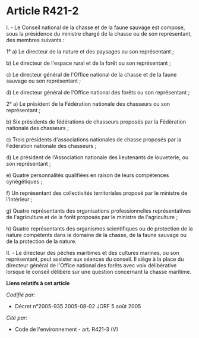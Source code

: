 # Article R421-2

I. - Le Conseil national de la chasse et de la faune sauvage est composé, sous la présidence du ministre chargé de la chasse
ou de son représentant, des membres suivants :

1° a) Le directeur de la nature et des paysages ou son représentant ;

b) Le directeur de l'espace rural et de la forêt ou son représentant ;

c) Le directeur général de l'Office national de la chasse et de la faune sauvage ou son représentant ;

d) Le directeur général de l'Office national des forêts ou son représentant ;

2° a) Le président de la Fédération nationale des chasseurs ou son représentant ;

b) Six présidents de fédérations de chasseurs proposés par la Fédération nationale des chasseurs ;

c) Trois présidents d'associations nationales de chasse proposés par la Fédération nationale des chasseurs ;

d) Le président de l'Association nationale des lieutenants de louveterie, ou son représentant ;

e) Quatre personnalités qualifiées en raison de leurs compétences cynégétiques ;

f) Un représentant des collectivités territoriales proposé par le ministre de l'intérieur ;

g) Quatre représentants des organisations professionnelles représentatives de l'agriculture et de la forêt proposés par le
ministre de l'agriculture ;

h) Quatre représentants des organismes scientifiques ou de protection de la nature compétents dans le domaine de la chasse,
de la faune sauvage ou de la protection de la nature.

II. - Le directeur des pêches maritimes et des cultures marines, ou son représentant, peut assister aux séances du conseil.
Il siège à la place du directeur général de l'Office national des forêts avec voix délibérative lorsque le conseil délibère
sur une question concernant la chasse maritime.

**Liens relatifs à cet article**

_Codifié par_:

  - Décret n°2005-935 2005-08-02 JORF 5 août 2005

_Cité par_:

  - Code de l'environnement - art. R421-3 (V)
